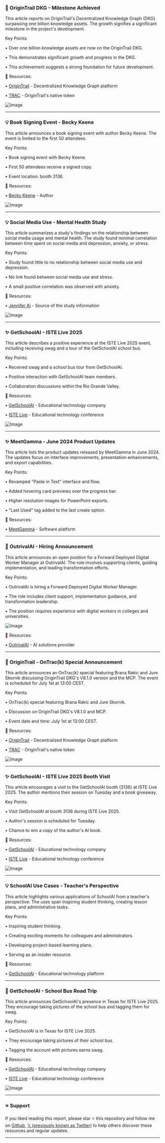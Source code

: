 ### 🤖 OriginTrail DKG - Milestone Achieved

This article reports on OriginTrail's Decentralized Knowledge Graph (DKG) surpassing one billion knowledge assets.  The growth signifies a significant milestone in the project's development.


Key Points:

• Over one billion knowledge assets are now on the OriginTrail DKG.


• This demonstrates significant growth and progress in the DKG.


•  This achievement suggests a strong foundation for future development.


🔗 Resources:

• [OriginTrail](https://x.com/origin_trail) - Decentralized Knowledge Graph platform

• [TRAC](https://x.com/search?q=%24TRAC&src=cashtag_click) - OriginTrail's native token

![Image](https://pbs.twimg.com/media/Gux3whzW4AAyT62?format=jpg&name=small)


---
### 💡 Book Signing Event - Becky Keene

This article announces a book signing event with author Becky Keene.  The event is limited to the first 50 attendees.


Key Points:

• Book signing event with Becky Keene.


• First 50 attendees receive a signed copy.


• Event location: booth 3136.


🔗 Resources:

• [Becky Keene](https://x.com/BeckyKeene) - Author


![Image](https://pbs.twimg.com/media/Gu2rrmkXMAAyeK1?format=jpg&name=small)

---
### 💡 Social Media Use - Mental Health Study

This article summarizes a study's findings on the relationship between social media usage and mental health.  The study found minimal correlation between time spent on social media and depression, anxiety, or stress.


Key Points:

• Study found little to no relationship between social media use and depression.


• No link found between social media use and stress.


• A small positive correlation was observed with anxiety.


🔗 Resources:

• [Jennifer Ai](https://x.com/whoisjenniai) - Source of the study information


![Image](https://pbs.twimg.com/media/Gu2rrmkXMAAyeK1?format=jpg&name=small)

---
### ✨ GetSchoolAI - ISTE Live 2025

This article describes a positive experience at the ISTE Live 2025 event, including receiving swag and a tour of the GetSchoolAI school bus.


Key Points:

•  Received swag and a school bus tour from GetSchoolAI.


•  Positive interaction with GetSchoolAI team members.


•  Collaboration discussions within the Rio Grande Valley.


🔗 Resources:

• [GetSchoolAI](https://x.com/GetSchoolAI) - Educational technology company

• [ISTE Live](https://x.com/hashtag/ISTELive?src=hashtag_click) - Educational technology conference

![Image](https://pbs.twimg.com/media/Gu02VuiWAAA00LA?format=jpg&name=small)

---
### ✨ MeetGamma - June 2024 Product Updates

This article lists the product updates released by MeetGamma in June 2024.  The updates focus on interface improvements, presentation enhancements, and export capabilities.


Key Points:

• Revamped "Paste in Text" interface and flow.


• Added hovering card previews over the progress bar.


• Higher resolution images for PowerPoint exports.


• "Last Used" tag added to the last create option.


🔗 Resources:

• [MeetGamma](https://x.com/MeetGamma) -  Software platform


---
### 🤖 OutrivalAI - Hiring Announcement

This article announces an open position for a Forward Deployed Digital Worker Manager at OutrivalAI. The role involves supporting clients, guiding implementation, and leading transformation efforts.


Key Points:

• OutrivalAI is hiring a Forward Deployed Digital Worker Manager.


• The role includes client support, implementation guidance, and transformation leadership.


• The position requires experience with digital workers in colleges and universities.


![Image](https://pbs.twimg.com/media/GuuKBpvXYAAp0kX?format=jpg&name=small)

🔗 Resources:

• [OutrivalAI](https://x.com/outrivalAI) - AI solutions provider


---
### 🤖 OriginTrail - OnTrac(k) Special Announcement

This article announces an OnTrac(k) special featuring Brana Rakic and Jure Skornik discussing OriginTrail DKG's V8.1.0 version and the MCP.  The event is scheduled for July 1st at 13:00 CEST.


Key Points:

• OnTrac(k) special featuring Brana Rakic and Jure Skornik.


• Discussion on OriginTrail DKG's V8.1.0 and MCP.


• Event date and time: July 1st at 13:00 CEST.


🔗 Resources:

• [OriginTrail](https://x.com/origin_trail) - Decentralized Knowledge Graph platform

• [TRAC](https://x.com/search?q=%24TRAC&src=cashtag_click) - OriginTrail's native token

![Image](https://pbs.twimg.com/amplify_video_thumb/1938599212205121536/img/2Ug7qpIe_D-hWUDU.jpg)

---
### ✨ GetSchoolAI - ISTE Live 2025 Booth Visit

This article encourages a visit to the GetSchoolAI booth (3136) at ISTE Live 2025. The author mentions their session on Tuesday and a book giveaway.


Key Points:

• Visit GetSchoolAI at booth 3136 during ISTE Live 2025.


• Author's session is scheduled for Tuesday.


• Chance to win a copy of the author's AI book.


🔗 Resources:

• [GetSchoolAI](https://x.com/GetSchoolAI) - Educational technology company

• [ISTE Live](https://x.com/hashtag/ISTELive?src=hashtag_click) - Educational technology conference


![Image](https://pbs.twimg.com/media/GueaE05XkAADDNO?format=jpg&name=small)

---
### 💡 SchoolAI Use Cases -  Teacher's Perspective

This article highlights various applications of SchoolAI from a teacher's perspective.  The uses span inspiring student thinking, creating lesson plans, and administrative tasks.


Key Points:

• Inspiring student thinking.


• Creating exciting moments for colleagues and administrators.


• Developing project-based learning plans.


• Serving as an insider resource.


🔗 Resources:

• [GetSchoolAI](https://x.com/GetSchoolAI) - Educational technology platform


---
### 🚀 GetSchoolAI - School Bus Road Trip

This article announces GetSchoolAI's presence in Texas for ISTE Live 2025.  They encourage taking pictures of the school bus and tagging them for swag.


Key Points:

• GetSchoolAI is in Texas for ISTE Live 2025.


• They encourage taking pictures of their school bus.


• Tagging the account with pictures earns swag.


🔗 Resources:

• [GetSchoolAI](https://x.com/GetSchoolAI) - Educational technology company

• [ISTE Live](https://x.com/hashtag/ISTELive?src=hashtag_click) - Educational technology conference

![Image](https://pbs.twimg.com/media/GukEuT7XAAAU-Zs?format=jpg&name=small)


---

### ⭐️ Support

If you liked reading this report, please star ⭐️ this repository and follow me on [Github](https://github.com/Drix10), [𝕏 (previously known as Twitter)](https://x.com/DRIX_10_) to help others discover these resources and regular updates.

---